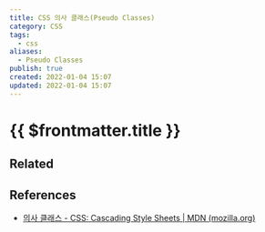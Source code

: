 ```yaml
---
title: CSS 의사 클래스(Pseudo Classes)
category: CSS
tags:
  - css
aliases:
  - Pseudo Classes
publish: true
created: 2022-01-04 15:07
updated: 2022-01-04 15:07
---
```


# {{ $frontmatter.title }}

## Related

## References

- [의사 클래스 - CSS: Cascading Style Sheets | MDN (mozilla.org)](https://developer.mozilla.org/ko/docs/Web/CSS/Pseudo-classes)
